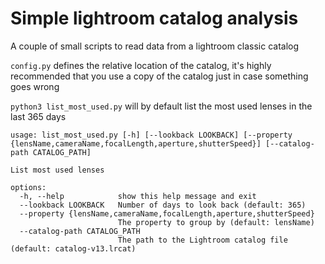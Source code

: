 # Simple lightroom catalog analysis

A couple of small scripts to read data from a lightroom classic catalog

`config.py` defines the relative location of the catalog, it's highly recommended that you use a copy of the catalog just in case something goes wrong

`python3 list_most_used.py` will by default list the most used lenses in the last 365 days

```
usage: list_most_used.py [-h] [--lookback LOOKBACK] [--property {lensName,cameraName,focalLength,aperture,shutterSpeed}] [--catalog-path CATALOG_PATH]

List most used lenses

options:
  -h, --help            show this help message and exit
  --lookback LOOKBACK   Number of days to look back (default: 365)
  --property {lensName,cameraName,focalLength,aperture,shutterSpeed}
                        The property to group by (default: lensName)
  --catalog-path CATALOG_PATH
                        The path to the Lightroom catalog file (default: catalog-v13.lrcat)
```